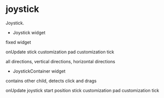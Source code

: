 # joystick

Joystick.

- Joystick widget

fixed widget

onUpdate
stick customization
pad customization
tick

all directions, vertical directions, horizontal directions


- JoystickContainer widget

contains other child, detects click and drags

onUpdate
joystick start position
stick customization
pad customization
tick


